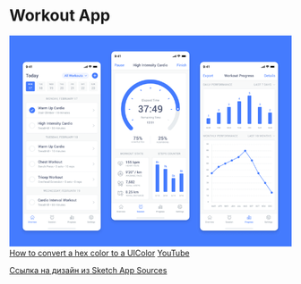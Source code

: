 #  Workout App

![](img/workout.png)
[How to convert a hex color to a UIColor](https://www.hackingwithswift.com/example-code/uicolor/how-to-convert-a-hex-color-to-a-uicolor)
[YouTube](https://www.youtube.com/watch?v=yt9V_Y_LtSM&list=PLVWlAvWX1o97Rz-1noMOdT3SZHhVaK8YQ)

[Ссылка на дизайн из Sketch App Sources](https://www.sketchappsources.com/free-source/4298-workout-tracking-app-sketch-freebie-resource.html)
